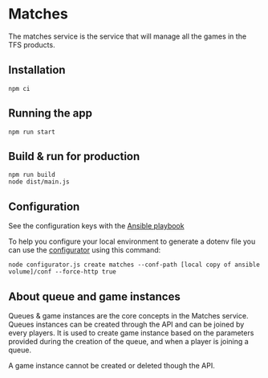 # Matches

The matches service is the service that will manage all the games in the TFS products.

## Installation

```
npm ci
```

## Running the app

```
npm run start
```

## Build & run for production

```
npm run build
node dist/main.js
```

## Configuration

See the configuration keys with the [Ansible playbook](https://github.com/thefirstspine/ansible/blob/master/volume/playbooks/deploy-matches.yaml)

To help you configure your local environment to generate a dotenv file you can use the [configurator](https://github.com/thefirstspine/configurator) using this command:

```
node configurator.js create matches --conf-path [local copy of ansible volume]/conf --force-http true
```

## About queue and game instances

Queues & game instances are the core concepts in the Matches service. Queues instances can be created through the API and can be joined by every players. It is used to create game instance based on the parameters provided during the creation of the queue, and when a player is joining a queue.

A game instance cannot be created or deleted though the API.


